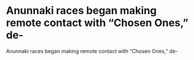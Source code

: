 # Anunnaki races began making remote contact with “Chosen Ones,” de-

Anunnaki races began making remote contact with “Chosen Ones,” de-